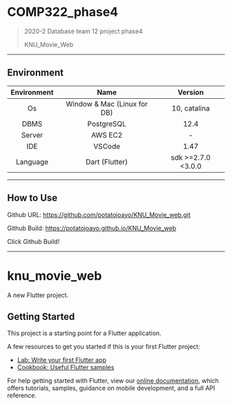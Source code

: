 # COMP322_phase4

> 2020-2 Database team 12 project phase4
>
> KNU_Movie_Web

---

## Environment

Environment| Name | Version 
:---: | :---: | :---: 
Os | Window & Mac (Linux for DB) | 10, catalina
DBMS | PostgreSQL | 12.4  
Server | AWS EC2 | -  
IDE | VSCode | 1.47
Language| Dart (Flutter) | sdk >=2.7.0 <3.0.0

---

## How to Use

Github URL: https://github.com/potatojoayo/KNU_Movie_web.git

Github Build: https://potatojoayo.github.io/KNU_Movie_web

Click Github Build! 

---

# knu_movie_web

A new Flutter project.

## Getting Started

This project is a starting point for a Flutter application.

A few resources to get you started if this is your first Flutter project:

- [Lab: Write your first Flutter app](https://flutter.dev/docs/get-started/codelab)
- [Cookbook: Useful Flutter samples](https://flutter.dev/docs/cookbook)

For help getting started with Flutter, view our
[online documentation](https://flutter.dev/docs), which offers tutorials,
samples, guidance on mobile development, and a full API reference.
